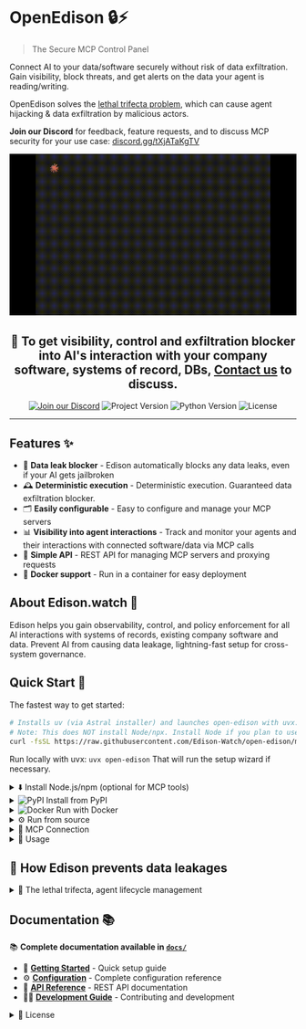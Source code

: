 # OpenEdison 🔒⚡️

> The Secure MCP Control Panel

Connect AI to your data/software securely without risk of data exfiltration. Gain visibility, block threats, and get alerts on the data your agent is reading/writing.

OpenEdison solves the [lethal trifecta problem](https://simonwillison.net/2025/Jun/16/the-lethal-trifecta/), which can cause agent hijacking & data exfiltration by malicious actors.

**Join our Discord** for feedback, feature requests, and to discuss MCP security for your use case: [discord.gg/tXjATaKgTV](https://discord.gg/tXjATaKgTV)

<p align="center">
  <img src="media/trifecta520p.gif" alt="Trifecta Security Risk Animation" width="520">
</p>

<div align="center">
  <h2>📧 To get visibility, control and exfiltration blocker into AI's interaction with your company software, systems of record, DBs, <a href="mailto:hello@edison.watch">Contact us</a> to discuss.</h2>
</div>

<p align="center">
  <a href="https://discord.gg/tXjATaKgTV"><img alt="Join our Discord" src="https://img.shields.io/badge/Discord-Join%20us-5865F2?logo=discord&logoColor=white"></a>
  <img alt="Project Version" src="https://img.shields.io/pypi/v/open-edison?label=version&color=blue">
  <img alt="Python Version" src="https://img.shields.io/badge/python-3.12-blue?logo=python">
  <img src="https://img.shields.io/badge/License-GPLv3-blue" alt="License">

</p>

---

## Features ✨

- 🛑 **Data leak blocker** - Edison automatically blocks any data leaks, even if your AI gets jailbroken
- 🕰️ **Deterministic execution** - Deterministic execution. Guaranteed data exfiltration blocker.
- 🗂️ **Easily configurable** - Easy to configure and manage your MCP servers
- 📊 **Visibility into agent interactions** - Track and monitor your agents and their interactions with connected software/data via MCP calls
- 🔗 **Simple API** - REST API for managing MCP servers and proxying requests
- 🐳 **Docker support** - Run in a container for easy deployment

## About Edison.watch 🏢

Edison helps you gain observability, control, and policy enforcement for all AI interactions with systems of records, existing company software and data. Prevent AI from causing data leakage, lightning-fast setup for cross-system governance.

## Quick Start 🚀

The fastest way to get started:

```bash
# Installs uv (via Astral installer) and launches open-edison with uvx.
# Note: This does NOT install Node/npx. Install Node if you plan to use npx-based tools like mcp-remote.
curl -fsSL https://raw.githubusercontent.com/Edison-Watch/open-edison/main/curl_pipe_bash.sh | bash
```

Run locally with uvx: `uvx open-edison`
That will run the setup wizard if necessary.

<details>
<summary>⬇️ Install Node.js/npm (optional for MCP tools)</summary>

If you need `npx` (for Node-based MCP tools like `mcp-remote`), install Node.js as well:

![macOS](https://img.shields.io/badge/mac%20os-000000?style=for-the-badge&logo=apple&logoColor=white)

- uv: `curl -fsSL https://astral.sh/uv/install.sh | sh`
- Node/npx: `brew install node`

![Linux](https://img.shields.io/badge/Linux-FCC624?style=for-the-badge&logo=linux&logoColor=black)

- uv: `curl -fsSL https://astral.sh/uv/install.sh | sh`
- Node/npx: `sudo apt-get update && sudo apt-get install -y nodejs npm`

![Windows](https://img.shields.io/badge/Windows-0078D6?style=for-the-badge&logo=windows&logoColor=white)

- uv: `powershell -ExecutionPolicy ByPass -c "irm https://astral.sh/uv/install.ps1 | iex"`
- Node/npx: `winget install -e --id OpenJS.NodeJS`

After installation, ensure that `npx` is available on PATH.
</details>

<details>
<summary><img src="https://img.shields.io/badge/pypi-3775A9?style=for-the-badge&logo=pypi&logoColor=white" alt="PyPI"> Install from PyPI</summary>

#### Prerequisites

- Pipx/uvx

```bash
# Using uvx
uvx open-edison

# Using pipx
pipx install open-edison
open-edison
```

Run with a custom config directory:

```bash
open-edison run --config-dir ~/edison-config
# or via environment variable
OPEN_EDISON_CONFIG_DIR=~/edison-config open-edison run
```

</details>

<details>
<summary><img src="https://img.shields.io/badge/Docker-2CA5E0?style=for-the-badge&logo=docker&logoColor=white" alt="Docker"> Run with Docker</summary>

There is a dockerfile for simple local setup.

```bash
# Single-line:
git clone https://github.com/Edison-Watch/open-edison.git && cd open-edison && make docker_run

# Or
# Clone repo
git clone https://github.com/Edison-Watch/open-edison.git
# Enter repo
cd open-edison
# Build and run
make docker_run
```

The MCP server will be available at `http://localhost:3000` and the api + frontend at `http://localhost:3001`. 🌐

</details>

<details>
<summary>⚙️ Run from source</summary>

1. Clone the repository:

```bash
git clone https://github.com/Edison-Watch/open-edison.git
cd open-edison
```

1. Set up the project:

```bash
make setup
```

1. Edit `config.json` to configure your MCP servers. See the full file: [config.json](config.json), it looks like:

```json
{
  "server": { "host": "0.0.0.0", "port": 3000, "api_key": "..." },
  "logging": { "level": "INFO"},
  "mcp_servers": [
    { "name": "filesystem", "command": "uvx", "args": ["mcp-server-filesystem", "/tmp"], "enabled": true },
    { "name": "github", "enabled": false, "env": { "GITHUB_PERSONAL_ACCESS_TOKEN": "..." } }
  ]
}
```

1. Run the server:

```bash
make run
# or, from the installed package
open-edison run
```

The server will be available at `http://localhost:3000`. 🌐

</details>

<details>
<summary>🔌 MCP Connection</summary>

Connect any MCP client to Open Edison (requires Node.js/npm for `npx`):

```bash
npx -y mcp-remote http://localhost:3000/mcp/ --http-only --header "Authorization: Bearer your-api-key"
```

Or add to your MCP client config:

```json
{
  "mcpServers": {
    "open-edison": {
      "command": "npx",
      "args": ["-y", "mcp-remote", "http://localhost:3000/mcp/", "--http-only", "--header", "Authorization: Bearer your-api-key"]
    }
  }
}
```

</details>

<details>
<summary>🧭 Usage</summary>

### API Endpoints

See [API Reference](docs/quick-reference/api_reference.md) for full API documentation.

<details>
<summary>🛠️ Development</summary>

### Setup 🧰

Setup from source as above.

### Run ▶️

Server doesn't have any auto-reload at the moment, so you'll need to run & ctrl-c this during development.

```bash
make run
```

### Tests/code quality ✅

We expect `make ci` to return cleanly.

```bash
make ci
```

</details>

<details>
<summary>⚙️ Configuration (config.json)</summary>

## Configuration ⚙️

The `config.json` file contains all configuration:

- `server.host` - Server host (default: localhost)
- `server.port` - Server port (default: 3000)
- `server.api_key` - API key for authentication
- `logging.level` - Log level (DEBUG, INFO, WARNING, ERROR)
- `mcp_servers` - Array of MCP server configurations

Each MCP server configuration includes:

- `name` - Unique name for the server
- `command` - Command to run the MCP server
- `args` - Arguments for the command
- `env` - Environment variables (optional)
- `enabled` - Whether to auto-start this server

</details>

</details>

## 🔐 How Edison prevents data leakages

<details>
<summary>🔱 The lethal trifecta, agent lifecycle management</summary>

Open Edison includes a comprehensive security monitoring system that tracks the "lethal trifecta" of AI agent risks, as described in [Simon Willison's blog post](https://simonwillison.net/2025/Jun/16/the-lethal-trifecta/):

<img src="media/lethal-trifecta.png" alt="The lethal trifecta diagram showing the three key AI agent security risks" width="70%">

1. **Private data access** - Access to sensitive local files/data
2. **Untrusted content exposure** - Exposure to external/web content  
3. **External communication** - Ability to write/send data externally

<img src="media/pam-diagram.png" alt="Privileged Access Management (PAM) example showing the lethal trifecta in action" width="90%">

The configuration allows you to classify these risks across **tools**, **resources**, and **prompts** using separate configuration files.

In addition to trifecta, we track Access Control Level (ACL) for each tool call,
that is, each tool has an ACL level (one of PUBLIC, PRIVATE, or SECRET), and we track the highest ACL level for each session.
If a write operation is attempted to a lower ACL level, it is blocked.

### 🧰 Tool Permissions (`tool_permissions.json`)

Defines security classifications for MCP tools. See full file: [tool_permissions.json](tool_permissions.json), it looks like:

```json
{
  "_metadata": { "last_updated": "2025-08-07" },
  "builtin": {
    "get_security_status": { "enabled": true, "write_operation": false, "read_private_data": false, "read_untrusted_public_data": false, "acl": "PUBLIC" }
  },
  "filesystem": {
    "read_file": { "enabled": true, "write_operation": false, "read_private_data": true, "read_untrusted_public_data": false, "acl": "PRIVATE" },
    "write_file": { "enabled": true, "write_operation": true, "read_private_data": true, "read_untrusted_public_data": false, "acl": "PRIVATE" }
  }
}
```

<details>
<summary>📁 Resource Permissions (`resource_permissions.json`)</summary>

### Resource Permissions (`resource_permissions.json`)

Defines security classifications for resource access patterns. See full file: [resource_permissions.json](resource_permissions.json), it looks like:

```json
{
  "_metadata": { "last_updated": "2025-08-07" },
  "builtin": { "config://app": { "enabled": true, "write_operation": false, "read_private_data": false, "read_untrusted_public_data": false } }
}
```

</details>

<details>
<summary>💬 Prompt Permissions (`prompt_permissions.json`)</summary>

### Prompt Permissions (`prompt_permissions.json`)

Defines security classifications for prompt types. See full file: [prompt_permissions.json](prompt_permissions.json), it looks like:

```json
{
  "_metadata": { "last_updated": "2025-08-07" },
  "builtin": { "summarize_text": { "enabled": true, "write_operation": false, "read_private_data": false, "read_untrusted_public_data": false } }
}
```

</details>

### Wildcard Patterns ✨

All permission types support wildcard patterns:

- **Tools**: `server_name/*` (e.g., `filesystem/*` matches all filesystem tools)
- **Resources**: `scheme:*` (e.g., `file:*` matches all file resources)  
- **Prompts**: `type:*` (e.g., `template:*` matches all template prompts)

### Security Monitoring 🕵️

**All items must be explicitly configured** - unknown tools/resources/prompts will be rejected for security.

Use the `get_security_status` tool to monitor your session's current risk level and see which capabilities have been accessed. When the lethal trifecta is achieved (all three risk flags set), further potentially dangerous operations are blocked.

</details>

## Documentation 📚

📚 **Complete documentation available in [`docs/`](docs/)**

- 🚀 **[Getting Started](docs/quick-reference/config_quick_start.md)** - Quick setup guide
- ⚙️ **[Configuration](docs/core/configuration.md)** - Complete configuration reference
- 📡 **[API Reference](docs/quick-reference/api_reference.md)** - REST API documentation
- 🧑‍💻 **[Development Guide](docs/development/development_guide.md)** - Contributing and development

<details>
<summary>📄 License</summary>

GPL-3.0 License - see [LICENSE](LICENSE) for details.

</details>
